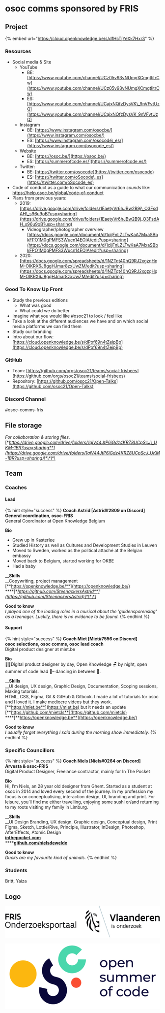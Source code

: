 # osoc comms sponsored by FRIS

## Project

{% embed url="https://cloud.openknowledge.be/s/dfHcTjYeXk7Hxr3" %}

### Resources

* Social media & Site
  * YouTube
    * BE: [https://www.youtube.com/channel/UCz05v93vNUmgXCmgtIitrCw](https://www.youtube.com/channel/UCz05v93vNUmgXCmgtIitrCw)
    * ES: [https://www.youtube.com/channel/UCajxNQfzDysVK\_9nVFvtUzQ](https://www.youtube.com/channel/UCajxNQfzDysVK_9nVFvtUzQ)
  * Instagram
    * BE: [https://www.instagram.com/osocbe/](https://www.instagram.com/osocbe/)
    * ES: [https://www.instagram.com/osocode\_es/](https://www.instagram.com/osocode_es/)
  * Website
    * BE: [https://osoc.be/](https://osoc.be/)
    * ES: [https://summerofcode.es/](https://summerofcode.es/)
  * Twitter:
    * BE: [https://twitter.com/osocode](https://twitter.com/osocode)
    * ES: [https://twitter.com/oSocode\_es](https://twitter.com/oSocode_es)
* Code of conduct as a guide to what our communication _sounds_ like: [https://help.osoc.be/global/code-of-conduct 
  ](https://help.osoc.be/global/code-of-conduct%20
  )
* Plans from previous years:
  * 2019: [https://drive.google.com/drive/folders/1EaetyVr6hJBw2B9j\_O3FsdAH\_s96u9oB?usp=sharing](https://drive.google.com/drive/folders/1EaetyVr6hJBw2B9j_O3FsdAH_s96u9oB?usp=sharing)
    * Videographer/photographer overview [https://docs.google.com/document/d/1cijFnLZLTwKaA7MxaSBbkFPO1M0gPMFS3Wucn14EOIA/edit?usp=sharing](https://docs.google.com/document/d/1cijFnLZLTwKaA7MxaSBbkFPO1M0gPMFS3Wucn14EOIA/edit?usp=sharing)
  * 2020: [https://docs.google.com/spreadsheets/d/1NZTqt40hQ9RJ2xgzqHqM-OIKRX6J8ggHJmar8zxUwZM/edit?usp=sharing](https://docs.google.com/spreadsheets/d/1NZTqt40hQ9RJ2xgzqHqM-OIKRX6J8ggHJmar8zxUwZM/edit?usp=sharing)

### Good To Know Up Front

* Study the previous editions
  * What was good
  * What could we do better
* Imagine what you would like \#osoc21 to look / feel like 
* Take a look at the different audiences we have and on which social media platforms we can find them
* Study our branding
* Intro about our flow: [https://cloud.openknowledge.be/s/dPof69n4tZeipBp](https://cloud.openknowledge.be/s/dPof69n4tZeipBp)

### GitHub

* Team: [https://github.com/orgs/osoc21/teams/social-frisbees](https://github.com/orgs/osoc21/teams/social-frisbees)
* Repository: [https://github.com/osoc21/Open-Talks](https://github.com/osoc21/Open-Talks)

### **Discord Channel**

\#osoc-comms-fris

## File storage

_For collaboration & storing files._  
[**https://drive.google.com/drive/folders/1qiV44JtP6iGdz4KRZ8UCpScJ\_UKM-1BR?usp=sharing**](https://drive.google.com/drive/folders/1qiV44JtP6iGdz4KRZ8UCpScJ_UKM-1BR?usp=sharing)\*\*\*\*

## Team

### Coaches

#### Lead

{% hint style="success" %}
**Coach Astrid \[Astrid\#2809 on Discord\]  
General coordination, osoc-FRIS**  
General Coordinator at Open Knowledge Belgium  
  
**Bio**  
- Grew up in Kasterlee  
- Studied History as well as Cultures and Development Studies in Leuven  
- Moved to Sweden, worked as the political attaché at the Belgian embassy  
- Moved back to Belgium, started working for OKBE  
- Had a baby  
  
__**Skills**  
__Copywriting, project management  
[**https://openknowledge.be/**](https://openknowledge.be/)  
****[**https://github.com/SteenackersAstrid**](https://github.com/SteenackersAstrid)\*\*\*\*

**Good to know**  
_I played one of the leading roles in a musical about the 'guldensporenslag' as a teenager. Luckily, there is no evidence to be found._
{% endhint %}

#### Support

{% hint style="success" %}
**Coach Miet \[Miet\#7556 on Discord\]  
osoc selections, osoc comms, osoc lead coach**  
Digital product designer at miet.be  
  
**Bio**  
🧜‍♀️Digital product designer by day, Open Knowledge 🪑 by night, open summer of code lead 🎈– dancing in between 💃.  
  
__**Skills**  
__UI design, UX design, Graphic Design, Documentation, Scoping sessions, Making tutorials.  
HTML, CSS, Figma, Git & GitHub & Gitbook. I made a lot of tutorials for osoc and I loved it. I make mediocre videos but they work.  
[**https://miet.be**](https://miet.be) but it needs an update  
[**https://github.com/mietcls**](https://github.com/mietcls)  
****[**https://openknowledge.be**](https://openknowledge.be/)  
  
**Good to know**  
_I usually forget everything I said during the morning show immediately._
{% endhint %}

### Specific Councillors

{% hint style="success" %}
**Coach Niels \[Niels\#0264 on Discord\]  
Arvesta & osoc-FRIS**  
Digital Product Designer, Freelance contractor, mainly for In The Pocket  
  
**Bio**  
Hi, I’m Niels, an 28 year old designer from Ghent. Started as a student at osoc in 2014 and loved every second of the journey. In my profession my focus is on conceptualising, interaction design, UI, branding and print. For leisure, you’ll find me either travelling, enjoying some sushi or/and returning to my roots visiting my family in Limburg.  
  
__**Skills**  
__UI Design Branding, UX design, Graphic design, Conceptual design, Print Figma, Sketch, Lottie/Rive, Principle, Illustrator, InDesign, Photoshop, AfterEffects, Atomic Design[  
**inthepocket.com**](https://www.inthepocket.com/)  
****[**github.com/nielsdewelde**](http://github.com/nielsdewelde)  
  
**Good to know**  
_Ducks are my favourite kind of animals._
{% endhint %}

### Students

Britt, Yaiza

## Logo

![Logo FRIS](../.gitbook/assets/fris.svg)

![Logo osoc](../.gitbook/assets/osoc-logo%20%281%29.svg)

